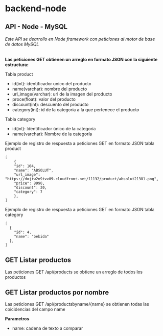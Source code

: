 # backend-node
## API - Node - MySQL

###### Este API se dearrollo en Node framework con peticiones al motor de base de datos MySQL 

**Las peticiones GET obtienen un arreglo en formato JSON con la siguiente estructura:**

Tabla product  

- id(int): identificador unico del producto
- name(varchar): nombre del producto
- url_image(varchar): url de la imagen del producto
- proce(float): valor del producto 
- discount(int): descuento del producto
- category(int): id de la categoria a la que pertenece el producto

Tabla category


- id(int): Identificador único de la categoría 
- name(varchar): Nombre de la categoría 

Ejemplo de registro de respuesta a peticiones GET en formato JSON tabla product

```
[
    {
    "id": 104,
    "name": "ABSOLUT",
    "url_image": "https://dojiw2m9tvv09.cloudfront.net/11132/product/absolut21381.png",
    "price": 8990,
    "discount": 30,
    "category": 7
    },
]
```

Ejemplo de registro de respuesta a peticiones GET en formato JSON tabla category

```
[
  {
    "id": 4,
    "name": "bebida"
  },
]
```

## GET Listar productos 
Las peticiones GET /api/products se obtiene un arreglo de todos los productos  


## GET Listar productos por nombre 
Las peticiones GET /api/productsbyname/{name} se obtienen todas las coicidencias del campo name

**Parametros**
* name: cadena de texto a comparar









